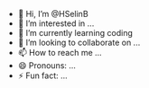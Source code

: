- 👋 Hi, I’m @HSelinB
- 👀 I’m interested in ...
- 🌱 I’m currently learning coding
- 💞️ I’m looking to collaborate on ...
- 📫 How to reach me ...
- 😄 Pronouns: ...
- ⚡ Fun fact: ...

<!---
HSelinB/HSelinB is a ✨ special ✨ repository because its `README.md` (this file) appears on your GitHub profile.
You can click the Preview link to take a look at your changes.
--->
